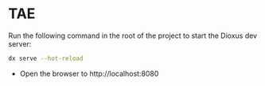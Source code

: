 # TAE 

Run the following command in the root of the project to start the Dioxus dev server:

```bash
dx serve --hot-reload
```

- Open the browser to http://localhost:8080